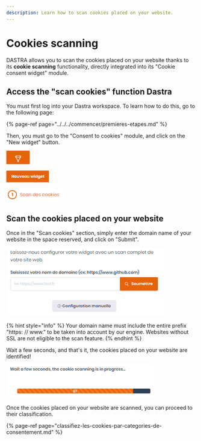 ```yaml
---
description: Learn how to scan cookies placed on your website.
---
```


# Cookies scanning

DASTRA allows you to scan the cookies placed on your website thanks to its **cookie scanning** functionality, directly integrated into its "Cookie consent widget" module.

## Access the "scan cookies" function Dastra

You must first log into your Dastra workspace. To learn how to do this, go to the following page:

{% page-ref page="../../../commencer/premieres-etapes.md" %}

Then, you must go to the "Consent to cookies" module, and click on the "New widget" button.

![Click on this icon to access the &quot;Consent to cookies&quot; module](../../../.gitbook/assets/image%20%28163%29.png)

![Click on the &apos;New widget&apos; button](../../../.gitbook/assets/image%20%2822%29.png)

![](../../../.gitbook/assets/image%20%28157%29.png)

## Scan the cookies placed on your website

Once in the "Scan cookies" section, simply enter the domain name of your website in the space reserved, and click on "Submit".

![Section &quot;Scan des cookies&quot;](../../../.gitbook/assets/image%20%28144%29.png)

{% hint style="info" %}
Your domain name must include the entire prefix "https: // www." to be taken into account by our engine. Websites without SSL are not eligible to the scan feature.
{% endhint %}

Wait a few seconds, and that's it, the cookies placed on your website are identified!

![Scanning is in progress](../../../.gitbook/assets/image%20%289%29.png)

Once the cookies placed on your website are scanned, you can proceed to their classification.

{% page-ref page="classifiez-les-cookies-par-categories-de-consentement.md" %}









